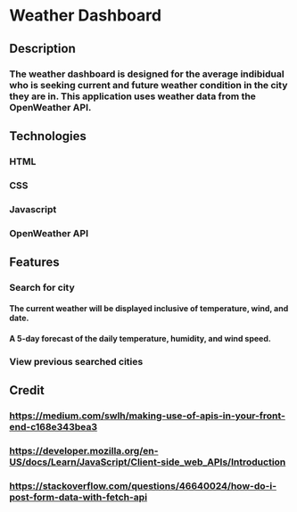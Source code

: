 # Weather Dashboard

## Description

### The weather dashboard is designed for the average indibidual who is seeking current and future weather condition in the city they are in. This application uses weather data from the OpenWeather API.

## Technologies

### HTML
### CSS
### Javascript
### OpenWeather API

## Features
### Search for city
#### The current weather will be displayed inclusive of temperature, wind, and date.
#### A 5-day forecast of the daily temperature, humidity, and wind speed.

### View previous searched cities


## Credit

### https://medium.com/swlh/making-use-of-apis-in-your-front-end-c168e343bea3
### https://developer.mozilla.org/en-US/docs/Learn/JavaScript/Client-side_web_APIs/Introduction
### https://stackoverflow.com/questions/46640024/how-do-i-post-form-data-with-fetch-api
